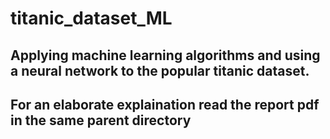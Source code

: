 # titanic_dataset_ML

## Applying machine learning algorithms and using a neural network to the popular titanic dataset. 

## For an elaborate explaination read the report pdf in the same parent directory

